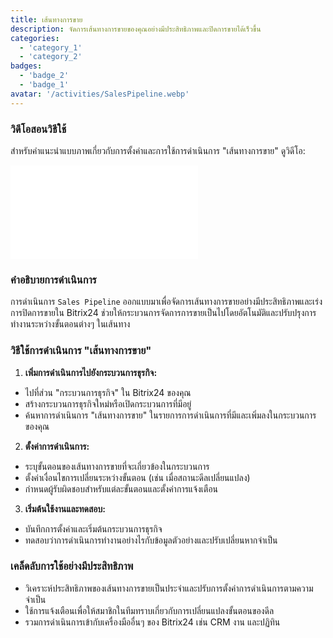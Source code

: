 ```yaml
---
title: เส้นทางการขาย
description: จัดการเส้นทางการขายของคุณอย่างมีประสิทธิภาพและปิดการขายได้เร็วขึ้น
categories:
  - 'category_1'
  - 'category_2'
badges:
  - 'badge_2'
  - 'badge_1'
avatar: '/activities/SalesPipeline.webp'
---
```

### วิดีโอสอนวิธีใช้

สำหรับคำแนะนำแบบภาพเกี่ยวกับการตั้งค่าและการใช้การดำเนินการ "เส้นทางการขาย" ดูวิดีโอ:

<iframe
  class="aspect-video w-full mb-2 "
  src="//www.youtube.com/embed/OyzJd8BcTfY?feature=oembed&rel=0"
  frameborder="0"
  allow="accelerometer; autoplay; encrypted-media; gyroscope"
  allowfullscreen>
</iframe>

### คำอธิบายการดำเนินการ

การดำเนินการ `Sales Pipeline` ออกแบบมาเพื่อจัดการเส้นทางการขายอย่างมีประสิทธิภาพและเร่งการปิดการขายใน Bitrix24 ช่วยให้กระบวนการจัดการการขายเป็นไปโดยอัตโนมัติและปรับปรุงการทำงานระหว่างขั้นตอนต่างๆ ในเส้นทาง

### วิธีใช้การดำเนินการ "เส้นทางการขาย"

1. **เพิ่มการดำเนินการไปยังกระบวนการธุรกิจ:**
  - ไปที่ส่วน "กระบวนการธุรกิจ" ใน Bitrix24 ของคุณ
  - สร้างกระบวนการธุรกิจใหม่หรือเปิดกระบวนการที่มีอยู่
  - ค้นหาการดำเนินการ "เส้นทางการขาย" ในรายการการดำเนินการที่มีและเพิ่มลงในกระบวนการของคุณ

2. **ตั้งค่าการดำเนินการ:**
  - ระบุขั้นตอนของเส้นทางการขายที่จะเกี่ยวข้องในกระบวนการ
  - ตั้งค่าเงื่อนไขการเปลี่ยนระหว่างขั้นตอน (เช่น เมื่อสถานะดีลเปลี่ยนแปลง)
  - กำหนดผู้รับผิดชอบสำหรับแต่ละขั้นตอนและตั้งค่าการแจ้งเตือน

3. **เริ่มต้นใช้งานและทดสอบ:**
  - บันทึกการตั้งค่าและเริ่มต้นกระบวนการธุรกิจ
  - ทดสอบว่าการดำเนินการทำงานอย่างไรกับข้อมูลตัวอย่างและปรับเปลี่ยนหากจำเป็น

### เคล็ดลับการใช้อย่างมีประสิทธิภาพ

- วิเคราะห์ประสิทธิภาพของเส้นทางการขายเป็นประจำและปรับการตั้งค่าการดำเนินการตามความจำเป็น
- ใช้การแจ้งเตือนเพื่อให้สมาชิกในทีมทราบเกี่ยวกับการเปลี่ยนแปลงขั้นตอนของดีล
- รวมการดำเนินการเข้ากับเครื่องมืออื่นๆ ของ Bitrix24 เช่น CRM งาน และปฏิทิน